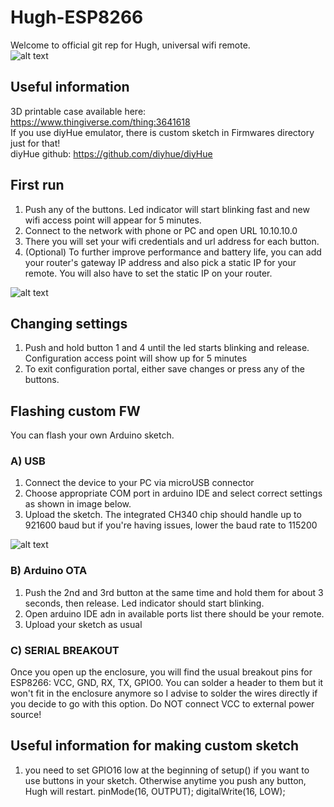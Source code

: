 # Hugh-ESP8266

Welcome to official git rep for Hugh, universal wifi remote.  
![alt text](https://raw.githubusercontent.com/mcer12/Hugh-ESP8266/develop/Images/hugh.png)

## Useful information
3D printable case available here:  
https://www.thingiverse.com/thing:3641618  
If you use diyHue emulator, there is custom sketch in Firmwares directory just for that!  
diyHue github: https://github.com/diyhue/diyHue  

## First run
1) Push any of the buttons. Led indicator will start blinking fast and new wifi access point will appear for 5 minutes. 
2) Connect to the network with phone or PC and open URL 10.10.10.0
3) There you will set your wifi credentials and url address for each button.
4) (Optional) To further improve performance and battery life, you can add your router's gateway IP address and also pick a static IP for your remote. You will also have to set the static IP on your router.

![alt text](https://raw.githubusercontent.com/mcer12/Hugh-ESP8266/develop/Images/ap_screen.png)

## Changing settings
1) Push and hold button 1 and 4 until the led starts blinking and release. Configuration access point will show up for 5 minutes
2) To exit configuration portal, either save changes or press any of the buttons.

## Flashing custom FW
You can flash your own Arduino sketch. 

### A) USB
1) Connect the device to your PC via microUSB connector
2) Choose appropriate COM port in arduino IDE and select correct settings as shown in image below.
3) Upload the sketch. The integrated CH340 chip should handle up to 921600 baud but if you're having issues, lower the baud rate to 115200

![alt text](https://raw.githubusercontent.com/mcer12/Hugh-ESP8266/develop/Images/ide_settings.png)

### B) Arduino OTA
1) Push the 2nd and 3rd button at the same time and hold them for about 3 seconds, then release. Led indicator should start blinking.
2) Open arduino IDE adn in available ports list there should be your remote.
3) Upload your sketch as usual

### C) SERIAL BREAKOUT
Once you open up the enclosure, you will find the usual breakout pins for ESP8266: VCC, GND, RX, TX, GPIO0. You can solder a header to them but it won't fit in the enclosure anymore so I advise to solder the wires directly if you decide to go with this option.
Do NOT connect VCC to external power source!

## Useful information for making custom sketch
1) you need to set GPIO16 low at the beginning of setup() if you want to use buttons in your sketch. Otherwise anytime you push any button, Hugh will restart.
pinMode(16, OUTPUT);
digitalWrite(16, LOW);
